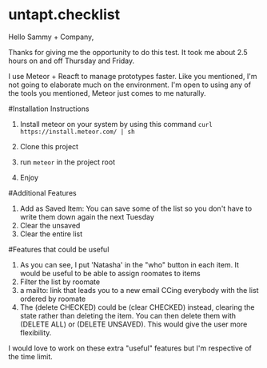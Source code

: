 # untapt.checklist

Hello Sammy + Company,

Thanks for giving me the opportunity to do this test. It took me about 2.5 hours on and off Thursday and Friday. 

I use Meteor + Reacft to manage prototypes faster. Like you mentioned, I'm not going to elaborate much on the environment. I'm open to using any of the tools you mentioned, Meteor just comes to me naturally. 

#Installation Instructions

1) Install meteor on your system by using this command `curl https://install.meteor.com/ | sh` 

2) Clone this project

3) run `meteor` in the project root

4) Enjoy

#Additional Features

1) Add as Saved Item: You can save some of the list so you don't have to write them down again the next Tuesday
2) Clear the unsaved
3) Clear the entire list

#Features that could be useful
1) As you can see, I put 'Natasha' in the "who" button in each item. It would be useful to be able to assign roomates to items
2) Filter the list by roomate
3) a mailto: link that leads you to a new email CCing everybody with the list ordered by roomate
4) The (delete CHECKED) could be (clear CHECKED) instead, clearing the state rather than deleting the item. You can then delete them with (DELETE ALL) or (DELETE UNSAVED). This would give the user more flexibility. 

I would love to work on these extra "useful" features but I'm respective of the time limit. 

